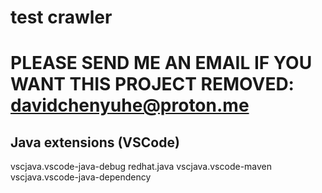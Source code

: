# test crawler 

# PLEASE SEND ME AN EMAIL IF YOU WANT THIS PROJECT REMOVED: davidchenyuhe@proton.me

## Java extensions (VSCode)

vscjava.vscode-java-debug
redhat.java
vscjava.vscode-maven
vscjava.vscode-java-dependency
